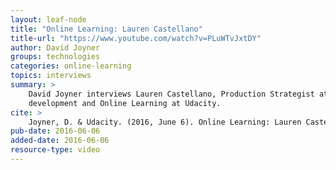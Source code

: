 ```yaml
---
layout: leaf-node
title: "Online Learning: Lauren Castellano"
title-url: "https://www.youtube.com/watch?v=PLuWTvJxtDY"
author: David Joyner
groups: technologies
categories: online-learning
topics: interviews
summary: >
    David Joyner interviews Lauren Castellano, Production Strategist at Udacity, about content
    development and Online Learning at Udacity.
cite: >
    Joyner, D. & Udacity. (2016, June 6). Online Learning: Lauren Castellano Interview. Retrieved from https://www.youtube.com/watch?v=PLuWTvJxtDY
pub-date: 2016-06-06
added-date: 2016-06-06
resource-type: video
---
```

